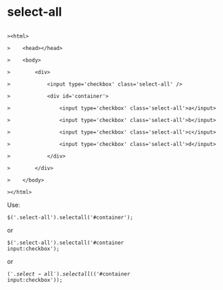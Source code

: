 select-all
==========

<code>
>&lt;html&gt;<br />
>    &lt;head&gt;&lt;/head&gt;<br />
>    &lt;body&gt;<br />
>        &lt;div&gt;<br />
>            &lt;input type='checkbox' class='select-all' /&gt;<br />
>            &lt;div id='container'&gt;<br />
>                &lt;input type='checkbox' class='select-all'&gt;a&lt;/input&gt;<br />
>                &lt;input type='checkbox' class='select-all'&gt;b&lt;/input&gt;<br />
>                &lt;input type='checkbox' class='select-all'&gt;c&lt;/input&gt;<br />
>                &lt;input type='checkbox' class='select-all'&gt;d&lt;/input&gt;<br />
>            &lt;/div&gt;<br />
>        &lt;/div&gt;<br />
>    &lt;/body&gt;<br />
>&lt;/html&gt;
</code>

Use:

<code>$('.select-all').selectall('#container');</code>

or

<code>$('.select-all').selectall('#container input:checkbox');</code>

or

<code>$('.select-all').selectall($('#container input:checkbox'));</code>